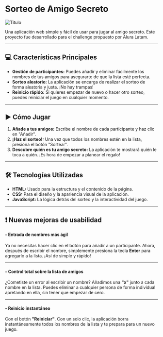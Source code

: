 # Sorteo de Amigo Secreto

![Titulo](https://github.com/user-attachments/assets/4e5c6ecd-2feb-4452-9d84-a1d498ef2c91)

Una aplicación web simple y fácil de usar para jugar al amigo secreto. Este proyecto fue desarrollado para el challenge propuesto por Alura Latam.

---

## 💻 Características Principales

* **Gestión de participantes:** Puedes añadir y eliminar fácilmente los nombres de tus amigos para asegurarte de que la lista esté perfecta.
* **Sorteo aleatorio:** La aplicación se encarga de realizar el sorteo de forma aleatoria y justa. ¡No hay trampas!
* **Reinicio rápido:** Si quieres empezar de nuevo o hacer otro sorteo, puedes reiniciar el juego en cualquier momento.

---

## ▶️ Cómo Jugar

1.  **Añade a tus amigos:** Escribe el nombre de cada participante y haz clic en "Añadir".
2.  **¡Haz el sorteo!:** Una vez que todos los nombres estén en la lista, presiona el botón "Sortear".
3.  **Descubre quién es tu amigo secreto:** La aplicación te mostrará quién le toca a quién. ¡Es hora de empezar a planear el regalo!

---

## 🛠️ Tecnologías Utilizadas

* **HTML:** Usado para la estructura y el contenido de la página.
* **CSS:** Para el diseño y la apariencia visual de la aplicación.
* **JavaScript:** La lógica detrás del sorteo y la interactividad del juego.



---
## :exclamation: **Nuevas mejoras de usabilidad**


#### - **Entrada de nombres más ágil**

Ya no necesitas hacer clic en el botón para añadir a un participante. Ahora, después de escribir el nombre, simplemente presiona la tecla **Enter** para agregarlo a la lista. ¡Así de simple y rápido!

---

#### - **Control total sobre la lista de amigos**

¿Cometiste un error al escribir un nombre? Añadimos una **"x"** junto a cada nombre en la lista. Puedes eliminar a cualquier persona de forma individual apretando en ella, sin tener que empezar de cero.

---

#### - **Reinicio instantáneo**

Con el botón **"Reiniciar"**. Con un solo clic, la aplicación borra instantáneamente todos los nombres de la lista y te prepara para un nuevo juego.


